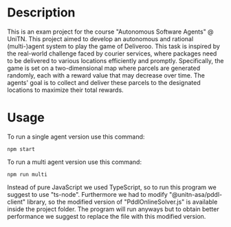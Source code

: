# Description
This is an exam project for the course "Autonomous Software Agents" @ UniTN.
This project aimed to develop an autonomous and rational (multi-)agent system to play the game of Deliveroo.
This task is inspired by the real-world challenge faced by courier services, where packages need to be delivered to various locations efficiently and promptly.
Specifically, the game is set on a two-dimensional map where parcels are generated randomly, each with a reward value that may decrease over time.
The agents' goal is to collect and deliver these parcels to the designated locations to maximize their total rewards.

# Usage
To run a single agent version use this command:
```shell
npm start
```
To run a multi agent version use this command:
```shell
npm run multi
```

Instead of pure JavaScript we used TypeScript, so to run this program we suggest to use "ts-node".
Furthermore we had to modify "@unitn-asa/pddl-client" library, so the modified version of "PddlOnlineSolver.js" is available inside the project folder.
The program will run anyways but to obtain better performance we suggest to replace the file with this modified version.
